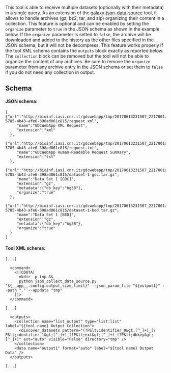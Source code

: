 This tool is able to receive multiple datasets (optionally with their metadata) in a single query. As an extension of the [galaxy-json-data-source](https://github.com/mdshw5/galaxy-json-data-source) tool, it allows to handle archives (gz, bz2, tar, and zip) organizing their content in a collection. This feature is optional and can be enabled by setting the ```organize``` parameter to ```true``` in the JSON schema as shown in the example below. If the ```organize``` parameter is setted to ```false```, the archive will be downloaded and added to the history as the other files specified in the JSON schema, but it will not be decompress. This feature works properly if the tool XML schema contains the ```outputs``` block exactly as reported below. The ```collection``` block can be removed but the tool will not be able to organize the content of any archives. Be sure to remove the ```organize``` parameter from any archive entry in the JSON schema or set them to ```false``` if you do not need any collection in output.

## Schema

#### JSON schema:

```
[ {"url":"http://bioinf.iasi.cnr.it/gdcwebapp/tmp/20170613231507_2217801a-5785-4b43-afe6-398ad061c815/request.xml",
     "name":"GDCWebApp XML Request",
     "extension":"xml"
  },
  {"url":"http://bioinf.iasi.cnr.it/gdcwebapp/tmp/20170613231507_2217801a-5785-4b43-afe6-398ad061c815/request.txt",
     "name":"GDCWebApp Human-Readable Request Summary",
     "extension":"txt"
  },
  {"url":"http://bioinf.iasi.cnr.it/gdcwebapp/tmp/20170613231507_2217801a-5785-4b43-afe6-398ad061c815/dataset-1-gdc.tar.gz",
     "name":"Data Set 1 [GDC]",
     "extension":"gz",
     "metadata":{"db_key":"hg38"},
     "organize":"true"
  },
  {"url":"http://bioinf.iasi.cnr.it/gdcwebapp/tmp/20170613231507_2217801a-5785-4b43-afe6-398ad061c815/dataset-1-bed.tar.gz",
     "name":"Data Set 1 [BED]",
     "extension":"gz",
     "metadata":{"db_key":"hg38"},
     "organize":"true"
  }
]
```

#### Tool XML schema:

```
[...]

  <command>
    <![CDATA[
      mkdir -p tmp && 
      python json_collect_data_source.py "${__app__.config.output_size_limit}" --json_param_file "${output1}" --path "." --appdata "tmp"
    ]]>
  </command>

[...]

  <outputs>
    <collection name="list_output" type="list:list" label="${tool.name} Output Collection">
      <discover_datasets pattern="(?P&lt;identifier_0&gt;[^_]+)_(?P&lt;identifier_1&gt;[^_]+)_(?P&lt;ext&gt;[^_]+)_(?P&lt;dbkey&gt;[^_]+)" ext="auto" visible="False" directory="tmp" />
    </collection>
    <data name="output1" format="auto" label="${tool.name} Output Data" />
  </outputs>

[...]
```

